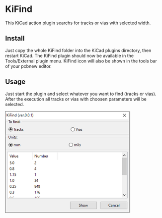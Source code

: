 # KiFind

This KiCad action plugin searchs for tracks or vias with selected width.<br>

## Install
Just copy the whole KiFind folder into the KiCad plugins directory, then restart KiCad. The KiFind plugin should now be available in the Tools/External plugin menu. KiFind icon will also be shown in the tools bar of your pcbnew editor.

## Usage
Just start the plugin and select whatever you want to find (tracks or vias). After the execution all tracks or vias with choosen parameters will be selected.

![Screenshot](screenshot.png)
